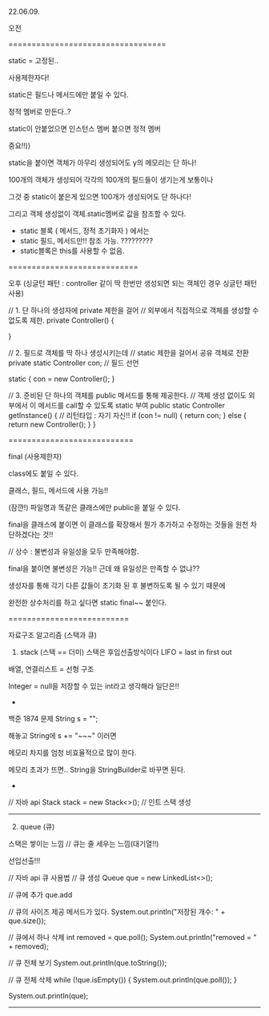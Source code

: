 22.06.09.

오전

==================================

static = 고정된..

사용제한자다!

static은 필드나 메서드에만 붙일 수 있다.

정적 멤버로 만든다..?

static이 안붙었으면 인스턴스 멤버
붙으면 정적 멤버



중요!!))

static을 붙이면 객체가 아무리 생성되어도 y의 메모리는 단 하나!

100개의 객체가 생성되어 각각의 100개의 필드들이 생기는게 보통이나

그것 중 static이 붙은게 있으면 100개가 생성되어도 단 하나다!

그리고 객체 생성없이 객체.static멤버로 값을 참조할 수 있다.


* static 블록 ( 메서드, 정적 초기화자 ) 에서는
* static 필드, 메서드만!! 참조 가능. ?????????
* static블록은 this를 사용할 수 없음.


============================

오후 (싱글턴 패턴 : controller 같이 딱 한번만 생성되면 되는 객체인 경우 싱글턴 패턴 사용)


// 1. 단 하나의 생성자에 private 제한을 걸어
//    외부에서 직접적으로 객체를 생성할 수 없도록 제한.
private Controller() {

}


// 2. 필드로 객체를 딱 하나 생성시키는데
//    static 제한을 걸어서 공유 객체로 전환
private static Controller con; // 필드 선언

static {
    con = new Controller();
}


// 3. 준비된 단 하나의 객체를 public 메서드를 통해 제공한다.
// 객체 생성 없이도 외부에서 이 메서드를 call할 수 있도록 static 부여
public static Controller getInstance() { // 리턴타입 : 자기 자신!!
    if (con != null) {
        return con;
    } else {
        return new Controller();
    }
}


===========================

final (사용제한자)

class에도 붙일 수 있다.

클래스, 필드, 메서드에 사용 가능!!

(잠깐!)
파일명과 똑같은 클래스에만 public을 붙일 수 있다.

final을 클래스에 붙이면 이 클래스를 확장해서 뭔가 추가하고 수정하는 것들을
원천 차단하겠다는 것!!

// 상수 : 불변성과 유일성을 모두 만족해야함.

final을 붙이면 불변성은 가능!!
근데 왜 유일성은 만족할 수 없냐??

생성자를 통해 각기 다른 값들이 초기화 된 후 불변하도록 될 수 있기 때문에

완전한 상수처리를 하고 싶다면 static final~~ 붙인다.


==========================

자료구조 알고리즘 (스택과 큐)

1. stack  (스택 == 더미)
스택은 후입선출방식이다
LIFO = last in first out


배열, 연결리스트 = 선형 구조

Integer = null을 저장할 수 있는 int라고 생각해라 일단은!!

-

백준 1874 문제
String s = "";

해놓고 String에 s += "~~~" 이러면

메모리 차지를 엄청 비효율적으로 많이 한다.

메모리 초과가 뜨면..
String을 StringBuilder로 바꾸면 된다.

-

// 자바 api
Stack<Integer> stack = new Stack<>(); // 인트 스택 생성


----------------------

2. queue (큐) 

스택은 쌓이는 느낌 // 큐는 줄 세우는 느낌(대기열!!)

선입선출!!!


// 자바 api 큐 사용법
// 큐 생성
Queue<Integer> que = new LinkedList<>();

// 큐에 추가
que.add

// 큐의 사이즈 제공 메서드가 있다.
System.out.println("저장된 개수: " + que.size());


// 큐에서 하나 삭제
int removed = que.poll();
System.out.println("removed = " + removed);


// 큐 전체 보기
System.out.println(que.toString());


// 큐 전체 삭제
while (!que.isEmpty()) {
    System.out.println(que.poll());
}

System.out.println(que);


-----------------------